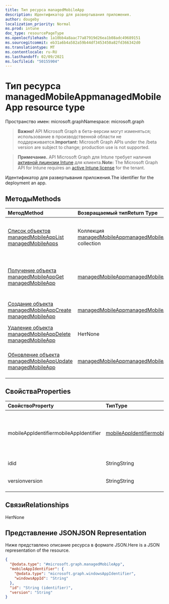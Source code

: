 ```yaml
---
title: Тип ресурса managedMobileApp
description: Идентификатор для развертывания приложения.
author: dougeby
localization_priority: Normal
ms.prod: intune
doc_type: resourcePageType
ms.openlocfilehash: 1a10bb4a8aac77a87919d26ea1b08adc49689151
ms.sourcegitcommit: eb31a6b4a582a59b44df3453450a82fd366342d0
ms.translationtype: MT
ms.contentlocale: ru-RU
ms.lasthandoff: 02/09/2021
ms.locfileid: "50155904"
---
```

# <a name="managedmobileapp-resource-type"></a><span data-ttu-id="ab770-103">Тип ресурса managedMobileApp</span><span class="sxs-lookup"><span data-stu-id="ab770-103">managedMobileApp resource type</span></span>

<span data-ttu-id="ab770-104">Пространство имен: microsoft.graph</span><span class="sxs-lookup"><span data-stu-id="ab770-104">Namespace: microsoft.graph</span></span>

> <span data-ttu-id="ab770-105">**Важно!** API Microsoft Graph в бета-версии могут изменяться; использование в производственной области не поддерживается.</span><span class="sxs-lookup"><span data-stu-id="ab770-105">**Important:** Microsoft Graph APIs under the /beta version are subject to change; production use is not supported.</span></span>

> <span data-ttu-id="ab770-106">**Примечание.** API Microsoft Graph для Intune требует наличия [активной лицензии Intune](https://go.microsoft.com/fwlink/?linkid=839381) для клиента.</span><span class="sxs-lookup"><span data-stu-id="ab770-106">**Note:** The Microsoft Graph API for Intune requires an [active Intune license](https://go.microsoft.com/fwlink/?linkid=839381) for the tenant.</span></span>

<span data-ttu-id="ab770-107">Идентификатор для развертывания приложения.</span><span class="sxs-lookup"><span data-stu-id="ab770-107">The identifier for the deployment an app.</span></span>

## <a name="methods"></a><span data-ttu-id="ab770-108">Методы</span><span class="sxs-lookup"><span data-stu-id="ab770-108">Methods</span></span>
|<span data-ttu-id="ab770-109">Метод</span><span class="sxs-lookup"><span data-stu-id="ab770-109">Method</span></span>|<span data-ttu-id="ab770-110">Возвращаемый тип</span><span class="sxs-lookup"><span data-stu-id="ab770-110">Return Type</span></span>|<span data-ttu-id="ab770-111">Описание</span><span class="sxs-lookup"><span data-stu-id="ab770-111">Description</span></span>|
|:---|:---|:---|
|[<span data-ttu-id="ab770-112">Список объектов managedMobileApp</span><span class="sxs-lookup"><span data-stu-id="ab770-112">List managedMobileApps</span></span>](../api/intune-mam-managedmobileapp-list.md)|<span data-ttu-id="ab770-113">Коллекция [managedMobileApp](../resources/intune-mam-managedmobileapp.md)</span><span class="sxs-lookup"><span data-stu-id="ab770-113">[managedMobileApp](../resources/intune-mam-managedmobileapp.md) collection</span></span>|<span data-ttu-id="ab770-114">Список свойств и связей объектов [managedMobileApp](../resources/intune-mam-managedmobileapp.md).</span><span class="sxs-lookup"><span data-stu-id="ab770-114">List properties and relationships of the [managedMobileApp](../resources/intune-mam-managedmobileapp.md) objects.</span></span>|
|[<span data-ttu-id="ab770-115">Получение объекта managedMobileApp</span><span class="sxs-lookup"><span data-stu-id="ab770-115">Get managedMobileApp</span></span>](../api/intune-mam-managedmobileapp-get.md)|[<span data-ttu-id="ab770-116">managedMobileApp</span><span class="sxs-lookup"><span data-stu-id="ab770-116">managedMobileApp</span></span>](../resources/intune-mam-managedmobileapp.md)|<span data-ttu-id="ab770-117">Чтение свойств и связей объекта [managedMobileApp](../resources/intune-mam-managedmobileapp.md).</span><span class="sxs-lookup"><span data-stu-id="ab770-117">Read properties and relationships of the [managedMobileApp](../resources/intune-mam-managedmobileapp.md) object.</span></span>|
|[<span data-ttu-id="ab770-118">Создание объекта managedMobileApp</span><span class="sxs-lookup"><span data-stu-id="ab770-118">Create managedMobileApp</span></span>](../api/intune-mam-managedmobileapp-create.md)|[<span data-ttu-id="ab770-119">managedMobileApp</span><span class="sxs-lookup"><span data-stu-id="ab770-119">managedMobileApp</span></span>](../resources/intune-mam-managedmobileapp.md)|<span data-ttu-id="ab770-120">Создание объекта [managedMobileApp](../resources/intune-mam-managedmobileapp.md).</span><span class="sxs-lookup"><span data-stu-id="ab770-120">Create a new [managedMobileApp](../resources/intune-mam-managedmobileapp.md) object.</span></span>|
|[<span data-ttu-id="ab770-121">Удаление объекта managedMobileApp</span><span class="sxs-lookup"><span data-stu-id="ab770-121">Delete managedMobileApp</span></span>](../api/intune-mam-managedmobileapp-delete.md)|<span data-ttu-id="ab770-122">Нет</span><span class="sxs-lookup"><span data-stu-id="ab770-122">None</span></span>|<span data-ttu-id="ab770-123">Удаляет объект [managedMobileApp](../resources/intune-mam-managedmobileapp.md).</span><span class="sxs-lookup"><span data-stu-id="ab770-123">Deletes a [managedMobileApp](../resources/intune-mam-managedmobileapp.md).</span></span>|
|[<span data-ttu-id="ab770-124">Обновление объекта managedMobileApp</span><span class="sxs-lookup"><span data-stu-id="ab770-124">Update managedMobileApp</span></span>](../api/intune-mam-managedmobileapp-update.md)|[<span data-ttu-id="ab770-125">managedMobileApp</span><span class="sxs-lookup"><span data-stu-id="ab770-125">managedMobileApp</span></span>](../resources/intune-mam-managedmobileapp.md)|<span data-ttu-id="ab770-126">Обновление свойств объекта [managedMobileApp](../resources/intune-mam-managedmobileapp.md).</span><span class="sxs-lookup"><span data-stu-id="ab770-126">Update the properties of a [managedMobileApp](../resources/intune-mam-managedmobileapp.md) object.</span></span>|

## <a name="properties"></a><span data-ttu-id="ab770-127">Свойства</span><span class="sxs-lookup"><span data-stu-id="ab770-127">Properties</span></span>
|<span data-ttu-id="ab770-128">Свойство</span><span class="sxs-lookup"><span data-stu-id="ab770-128">Property</span></span>|<span data-ttu-id="ab770-129">Тип</span><span class="sxs-lookup"><span data-stu-id="ab770-129">Type</span></span>|<span data-ttu-id="ab770-130">Описание</span><span class="sxs-lookup"><span data-stu-id="ab770-130">Description</span></span>|
|:---|:---|:---|
|<span data-ttu-id="ab770-131">mobileAppIdentifier</span><span class="sxs-lookup"><span data-stu-id="ab770-131">mobileAppIdentifier</span></span>|[<span data-ttu-id="ab770-132">mobileAppIdentifier</span><span class="sxs-lookup"><span data-stu-id="ab770-132">mobileAppIdentifier</span></span>](../resources/intune-mam-mobileappidentifier.md)|<span data-ttu-id="ab770-133">Идентификатор приложения с типом его операционной системы.</span><span class="sxs-lookup"><span data-stu-id="ab770-133">The identifier for an app with it's operating system type.</span></span>|
|<span data-ttu-id="ab770-134">id</span><span class="sxs-lookup"><span data-stu-id="ab770-134">id</span></span>|<span data-ttu-id="ab770-135">String</span><span class="sxs-lookup"><span data-stu-id="ab770-135">String</span></span>|<span data-ttu-id="ab770-136">Ключ объекта.</span><span class="sxs-lookup"><span data-stu-id="ab770-136">Key of the entity.</span></span>|
|<span data-ttu-id="ab770-137">version</span><span class="sxs-lookup"><span data-stu-id="ab770-137">version</span></span>|<span data-ttu-id="ab770-138">String</span><span class="sxs-lookup"><span data-stu-id="ab770-138">String</span></span>|<span data-ttu-id="ab770-139">Версия объекта.</span><span class="sxs-lookup"><span data-stu-id="ab770-139">Version of the entity.</span></span>|

## <a name="relationships"></a><span data-ttu-id="ab770-140">Связи</span><span class="sxs-lookup"><span data-stu-id="ab770-140">Relationships</span></span>
<span data-ttu-id="ab770-141">Нет</span><span class="sxs-lookup"><span data-stu-id="ab770-141">None</span></span>

## <a name="json-representation"></a><span data-ttu-id="ab770-142">Представление JSON</span><span class="sxs-lookup"><span data-stu-id="ab770-142">JSON Representation</span></span>
<span data-ttu-id="ab770-143">Ниже представлено описание ресурса в формате JSON.</span><span class="sxs-lookup"><span data-stu-id="ab770-143">Here is a JSON representation of the resource.</span></span>
<!-- {
  "blockType": "resource",
  "keyProperty": "id",
  "@odata.type": "microsoft.graph.managedMobileApp"
}
-->
``` json
{
  "@odata.type": "#microsoft.graph.managedMobileApp",
  "mobileAppIdentifier": {
    "@odata.type": "microsoft.graph.windowsAppIdentifier",
    "windowsAppId": "String"
  },
  "id": "String (identifier)",
  "version": "String"
}
```





